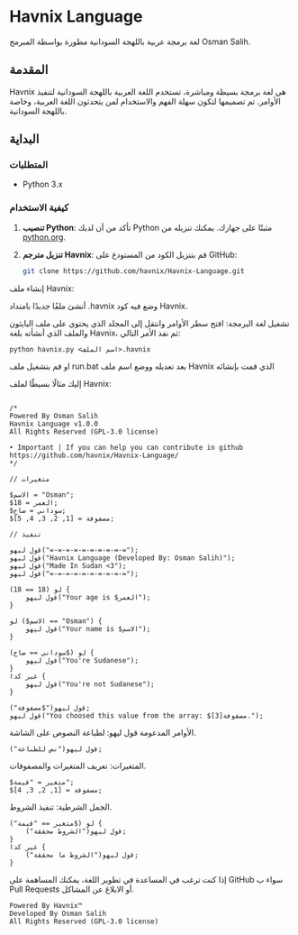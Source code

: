 # Havnix Language

لغة برمجة عربية باللهجة السودانية مطورة بواسطة المبرمج Osman Salih.

## المقدمة

Havnix هي لغة برمجة بسيطة ومباشرة، تستخدم اللغة العربية باللهجة السودانية لتنفيذ الأوامر. تم تصميمها لتكون سهلة الفهم والاستخدام لمن يتحدثون اللغة العربية، وخاصة باللهجة السودانية.

## البداية

### المتطلبات

- Python 3.x

### كيفية الاستخدام

1. **تنصيب Python**:
   تأكد من أن لديك Python مثبتًا على جهازك. يمكنك تنزيله من [python.org](https://www.python.org/).

2. **تنزيل مترجم Havnix**:
   قم بتنزيل الكود من المستودع على GitHub:
   ```sh
   git clone https://github.com/havnix/Havnix-Language.git
   ```


إنشاء ملف Havnix:

أنشئ ملفًا جديدًا بامتداد .havnix وضع فيه كود Havnix.

تشغيل لغة البرمجة:
افتح سطر الأوامر وانتقل إلى المجلد الذي يحتوي على ملف البايثون والملف الذي أنشأته بلغة Havnix، ثم نفذ الأمر التالي:
```
python havnix.py <اسم الملف>.havnix
```

او قم بتشغيل ملف run.bat بعد تعديله ووضع اسم ملف Havnix الذي قمت بإنشائه


إليك مثالًا بسيطًا لملف Havnix:

```havnix

/* 
Powered By Osman Salih
Havnix Language v1.0.0
All Rights Reserved (GPL-3.0 license)

‣ Important | If you can help you can contribute in github https://github.com/havnix/Havnix-Language/
*/

// متغيرات

$الاسم = "Osman";
$العمر = 18;
$سوداني = صاح;
$مصفوفة = [1, 2, 3, 4, 5];

// تنفيذ

قول ليهو("=-=-=-=-=-=-=-=-=-=");
قول ليهو("Havnix Language (Developed By: Osman Salih)");
قول ليهو("Made In Sudan <3");
قول ليهو("=-=-=-=-=-=-=-=-=-=");

لو (18 == 18) {
    قول ليهو("Your age is $العمر");
}

لو ($الاسم == "Osman") {
    قول ليهو("Your name is $الاسم");
}

لو ($سوداني == صاح) {
    قول ليهو("You're Sudanese");
}
غير كدا {
	قول ليهو("You're not Sudanese");
}

قول ليهو("$مصفوفة");
قول ليهو("You choosed this value from the array: $مصفوفة[3].");

```

الأوامر المدعومة
قول ليهو: لطباعة النصوص على الشاشة.

```havnix
قول ليهو("نص للطباعة");

```

المتغيرات: تعريف المتغيرات والمصفوفات.


```havnix
$متغير = "قيمة";
$مصفوفة = [1, 2, 3, 4];
```

الجمل الشرطية: تنفيذ الشروط.

```havnix
لو ($متغير == "قيمة") {
    قول ليهو("الشروط محققة");
}
غير كدا {
    قول ليهو("الشروط ما محققة");
}
```


إذا كنت ترغب في المساعدة في تطوير اللغة، يمكنك المساهمة على GitHub سواء ب Pull Requests أو الابلاغ عن المشاكل.


```
Powered By Havnix™
Developed By Osman Salih
All Rights Reserved (GPL-3.0 license)
```
